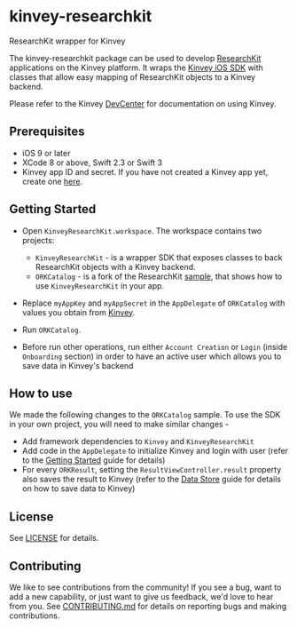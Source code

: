 # kinvey-researchkit
ResearchKit wrapper for Kinvey

The kinvey-researchkit package can be used to develop [ResearchKit](http://researchkit.org/) applications on the Kinvey platform. It wraps the [Kinvey iOS SDK](devcenter.kinvey.com/ios-v3.0) with classes that allow easy mapping of ResearchKit objects to a Kinvey backend.

Please refer to the Kinvey [DevCenter](http://devcenter.kinvey.com/) for documentation on using Kinvey.

## Prerequisites
* iOS 9 or later
* XCode 8 or above, Swift 2.3 or Swift 3
* Kinvey app ID and secret. If you have not created a Kinvey app yet, create one [here](https://console.kinvey.com).

## Getting Started

* Open `KinveyResearchKit.workspace`. The workspace contains two projects:
    * `KinveyResearchKit` - is a wrapper SDK that exposes classes to back ResearchKit objects with a Kinvey backend.
    * `ORKCatalog` - is a fork of the ResearchKit [sample](https://github.com/ResearchKit/ResearchKit/tree/master/samples/ORKCatalog), that shows how to use `KinveyResearchKit` in your app.

* Replace `myAppKey` and `myAppSecret` in the `AppDelegate` of `ORKCatalog` with values you obtain from [Kinvey](https://console.kinvey.com).

* Run `ORKCatalog`.

* Before run other operations, run either `Account Creation` or `Login` (inside `Onboarding` section) in order to have an active user which allows you to save data in Kinvey's backend

## How to use

We made the following changes to the `ORKCatalog` sample. To use the SDK in your own project, you will need to make similar changes - 

* Add framework dependencies to `Kinvey` and `KinveyResearchKit`
* Add code in the `AppDelegate` to initialize Kinvey and login with user (refer to the [Getting Started](http://devcenter.kinvey.com/ios-v3.0/guides/getting-started) guide for details)
* For every `ORKResult`, setting the `ResultViewController.result` property also saves the result to Kinvey (refer to the [Data Store](http://devcenter.kinvey.com/ios-v3.0/guides/datastore) guide for details on how to save data to Kinvey)

## License
See [LICENSE](LICENSE) for details.

## Contributing
We like to see contributions from the community! If you see a bug, want to add a new capability, or just want to give us feedback, we'd love to hear from you.
See [CONTRIBUTING.md](CONTRIBUTING.md) for details on reporting bugs and making contributions.
